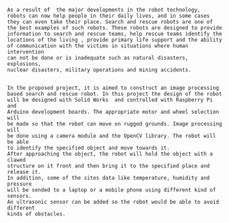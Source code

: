 	As a result of  the major developments in the robot technology, 
	robots can now help people in their daily lives, and in some cases
	they can even take their place. Search and rescue robots are one of 
	the best examples of such robots. These robots are designed to provide
	information to search and rescue teams, help rescue teams identify the
	locations of the living , provide primary life support and the ability 
	of communication with the victims in situations where human intervention
	can not be done or is inadequate such as natural disasters, explosions, 
	nuclear disasters, military operations and mining accidents.
	

	In the proposed project, it is aimed to construct an image processing 
	based search and rescue robot. In thıs project the design of the robot
	will be designed with Solid Works  and controlled with Raspberry Pi and 
	Arduino development boards. The appropriate motor and wheel selection will
	be made so that the robot can move on rugged grounds. Image processing will
	be done using a camera module and the OpenCV library. The robot will be able
	to identify the specified object and move towards it.
	After approaching the object, the robot will hold the object with a clawed 
	structure on it front and then bring it to the specified place and release it.
	In addition, some of the sites data like temperature, humidity and pressure
	will be sended to a laptop or a mobile phone using different kind of sensors. 
	An ultrasonic sensor can be added so the robot would be able to avoid different
	kinds of obstacles.
